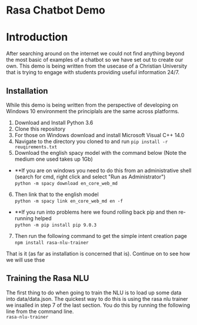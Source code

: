 # Rasa Chatbot Demo

# Introduction
After searching around on the internet we could not find anything beyond the most basic of examples of a chatbot so we have set out to create our own. This demo is being written from the usecase of a Christian University that is trying to engage with students providing useful information 24/7.

## Installation
While this demo is being written from the perspective of developing on Windows 10 environment the principlals are the same across platforms. 
1. Download and Install Python 3.6
2. Clone this repository
3. For those on Windows download and install Microsoft Visual C++ 14.0
4. Navigate to the directory you cloned to and run 
    `pip install -r reuqirements.txt`
5. Download the english spacy model with the command below (Note the medium one used takes up 1Gb)  
  - **If you are on windows you need to do this from an administrative shell (search for cmd, right click and select "Run as Administrator")  
    `python -m spacy download en_core_web_md`  
6. Then link that to the english model  
    `python -m spacy link en_core_web_md en -f`
  - **If you run into problems here we found rolling back pip and then re-running helped  
      `python -m pip install pip 9.0.3`  
7. Then run the following command to get the simple intent creation page  
    `npm install rasa-nlu-trainer`  

That is it (as far as installation is concerned that is). Continue on to see how we will use thse

## Training the Rasa NLU
The first thing to do when going to train the NLU is to load up some data into data/data.json. The quickest way to do this is using the rasa nlu trainer we insalled in step 7 of the last section. You do this by running the following line from the command line.  
    `rasa-nlu-trainer`  
